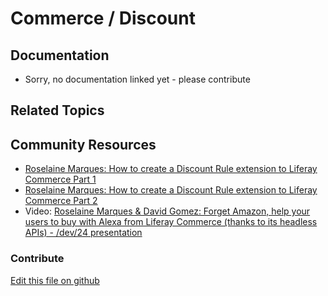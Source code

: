 # Commerce / Discount

## Documentation

* Sorry, no documentation linked yet - please contribute

## Related Topics

## Community Resources

* [Roselaine Marques: How to create a Discount Rule extension to Liferay Commerce Part 1](https://liferay.dev/blogs/-/blogs/how-to-create-a-discount-rule-extension-to-liferay-commerce-dev24-part-1)
* [Roselaine Marques: How to create a Discount Rule extension to Liferay Commerce Part 2](https://liferay.dev/blogs/-/blogs/how-to-create-a-discount-rule-extension-to-liferay-commerce-dev24-part-2)
* Video: [Roselaine Marques & David Gomez: Forget Amazon, help your users to buy with Alexa from Liferay Commerce (thanks to its headless APIs) - /dev/24 presentation](https://www.youtube.com/watch?v=Mu0LcyOPadQ&t=35357)

### Contribute

[Edit this file on github](https://github.com/olafk/controlpanel-documentation-docs/blob/master/md/73en/com_liferay_commerce_discount_web_internal_portlet_CommerceDiscountPortlet/editCommerceDiscount.md)

